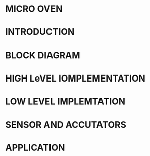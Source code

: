 # MICRO OVEN
# INTRODUCTION
# BLOCK DIAGRAM
# HIGH LeVEL IOMPLEMENTATION
# LOW LEVEL IMPLEMTATION
# SENSOR AND ACCUTATORS
# APPLICATION
